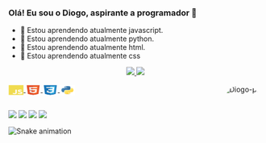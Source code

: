 ### Olá! Eu sou o Diogo, aspirante a programador  👋



- 🌱 Estou aprendendo atualmente javascript.
- 🌱 Estou aprendendo atualmente python.
- 🌱 Estou aprendendo atualmente html.
- 🌱 Estou aprendendo atualmente css

<div align="center">
  <a href="https://github.com/diogoodev">
  <img height="150em" src="https://github-readme-stats.vercel.app/api?username=diogoodev&show_icons=true&theme=tokyonight&include_all_commits=true&count_private=true"/>
  <img height="150em" src="https://github-readme-stats.vercel.app/api/top-langs/?username=diogoodev&layout=compact&langs_count=7&theme=tokyonight"/>
</div>
<div style="display: inline_block"><br>
  <img align="center" alt="Diogo-Js" height="20" width="30" src="https://raw.githubusercontent.com/devicons/devicon/master/icons/javascript/javascript-plain.svg">
  <img align="center" alt="Diogo-HTML" height="20" width="30" src="https://raw.githubusercontent.com/devicons/devicon/master/icons/html5/html5-original.svg">
  <img align="center" alt="Diogo-CSS" height="20" width="30" src="https://raw.githubusercontent.com/devicons/devicon/master/icons/css3/css3-original.svg">
  <img align="center" alt="Diogo-Python" height="20" width="30" src="https://raw.githubusercontent.com/devicons/devicon/master/icons/python/python-original.svg">
<img align="right" alt="Diogo-pic" height="130" style="border-radius:50px;"src="https://cdn.discordapp.com/attachments/901626898579337286/1003400809905668197/download20220700172928.png">
</div>
  
  ##
  
  <div> 
  <a href = "mailto:diogoodev@gmail.com"><img src="https://img.shields.io/badge/-Gmail-%23333?style=for-the-badge&logo=gmail&logoColor=white" target="_blank"></a>
  <a href="https://www.linkedin.com/in/diogomouraa/" target="_blank"><img src="https://img.shields.io/badge/-LinkedIn-%230077B5?style=for-the-badge&logo=linkedin&logoColor=white" target="_blank"></a> 
  <a href="https://twitter.com/diogoodev" target="_blank"><img src="https://img.shields.io/badge/Twitter-1DA1F2?style=for-the-badge&logo=twitter&logoColor=white"" target="_blank"></a>
  <a href="https://www.freecodecamp.org/portuguese/diogoodev" target="_blank"><img src="https://img.shields.io/badge/freecodecamp-27273D?style=for-the-badge&logo=freecodecamp&logoColor=white"" target="_blank"></a> 
 
  ![Snake animation](https://github.com/diogoodev/diogoodev/blob/output/github-contribution-grid-snake.svg)
 
</div>
